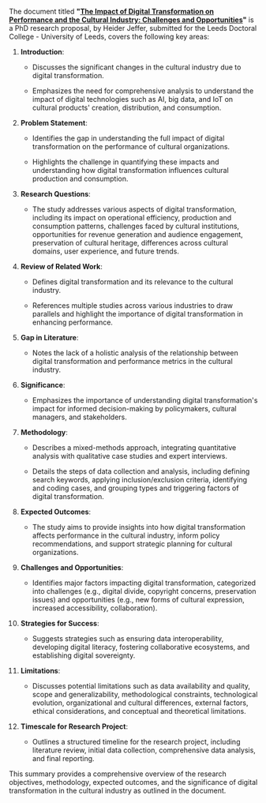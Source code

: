The document titled **\"[The Impact of Digital Transformation on
Performance and the Cultural Industry: Challenges and
Opportunities](https://github.com/HeiderJeffer/PhD-Leeds-Doctoral-College-University-of-Leeds/blob/main/d.pdf)\"**
is a PhD research proposal, by Heider Jeffer, submitted for the Leeds
Doctoral College - University of Leeds, covers the following key areas:

1.  **Introduction**:

    -   Discusses the significant changes in the cultural industry due
        to digital transformation.

    -   Emphasizes the need for comprehensive analysis to understand the
        impact of digital technologies such as AI, big data, and IoT on
        cultural products\' creation, distribution, and consumption.

2.  **Problem Statement**:

    -   Identifies the gap in understanding the full impact of digital
        transformation on the performance of cultural organizations.

    -   Highlights the challenge in quantifying these impacts and
        understanding how digital transformation influences cultural
        production and consumption.

3.  **Research Questions**:

    -   The study addresses various aspects of digital transformation,
        including its impact on operational efficiency, production and
        consumption patterns, challenges faced by cultural institutions,
        opportunities for revenue generation and audience engagement,
        preservation of cultural heritage, differences across cultural
        domains, user experience, and future trends.

4.  **Review of Related Work**:

    -   Defines digital transformation and its relevance to the cultural
        industry.

    -   References multiple studies across various industries to draw
        parallels and highlight the importance of digital transformation
        in enhancing performance.

5.  **Gap in Literature**:

    -   Notes the lack of a holistic analysis of the relationship
        between digital transformation and performance metrics in the
        cultural industry.

6.  **Significance**:

    -   Emphasizes the importance of understanding digital
        transformation\'s impact for informed decision-making by
        policymakers, cultural managers, and stakeholders.

7.  **Methodology**:

    -   Describes a mixed-methods approach, integrating quantitative
        analysis with qualitative case studies and expert interviews.

    -   Details the steps of data collection and analysis, including
        defining search keywords, applying inclusion/exclusion criteria,
        identifying and coding cases, and grouping types and triggering
        factors of digital transformation.

8.  **Expected Outcomes**:

    -   The study aims to provide insights into how digital
        transformation affects performance in the cultural industry,
        inform policy recommendations, and support strategic planning
        for cultural organizations.

9.  **Challenges and Opportunities**:

    -   Identifies major factors impacting digital transformation,
        categorized into challenges (e.g., digital divide, copyright
        concerns, preservation issues) and opportunities (e.g., new
        forms of cultural expression, increased accessibility,
        collaboration).

10. **Strategies for Success**:

    -   Suggests strategies such as ensuring data interoperability,
        developing digital literacy, fostering collaborative ecosystems,
        and establishing digital sovereignty.

11. **Limitations**:

    -   Discusses potential limitations such as data availability and
        quality, scope and generalizability, methodological constraints,
        technological evolution, organizational and cultural
        differences, external factors, ethical considerations, and
        conceptual and theoretical limitations.

12. **Timescale for Research Project**:

    -   Outlines a structured timeline for the research project,
        including literature review, initial data collection,
        comprehensive data analysis, and final reporting.

This summary provides a comprehensive overview of the research
objectives, methodology, expected outcomes, and the significance of
digital transformation in the cultural industry as outlined in the
document.

